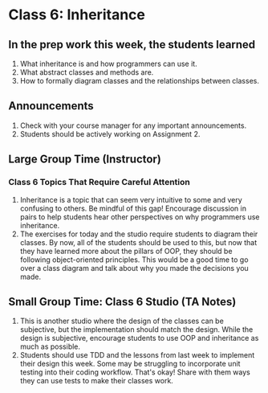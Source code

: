 # Class 6: Inheritance

## In the prep work this week, the students learned

1. What inheritance is and how programmers can use it.
1. What abstract classes and methods are.
1. How to formally diagram classes and the relationships between classes.

## Announcements

1. Check with your course manager for any important announcements.
1. Students should be actively working on Assignment 2.

## Large Group Time (Instructor)

### Class 6 Topics That Require Careful Attention

1. Inheritance is a topic that can seem very intuitive to some and very confusing to others. Be mindful of this gap! Encourage discussion in pairs to help students hear other perspectives on why programmers use inheritance.
1. The exercises for today and the studio require students to diagram their classes. By now, all of the students should be used to this, but now that they have learned more about the pillars of OOP, they should be following object-oriented principles. This would be a good time to go over a class diagram and talk about why you made the decisions you made. 

## Small Group Time: Class 6 Studio (TA Notes)

1. This is another studio where the design of the classes can be subjective, but the implementation should match the design. While the design is subjective, encourage students to use OOP and inheritance as much as possible.
1. Students should use TDD and the lessons from last week to implement their design this week. Some may be struggling to incorporate unit testing into their coding workflow. That's okay! Share with them ways they can use tests to make their classes work.
